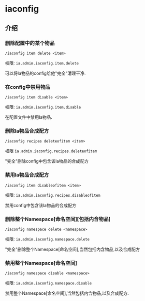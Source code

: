 # iaconfig

## 介绍

### 删除配置中的某个物品

`/iaconfig item delete <item>`

权限: `ia.admin.iaconfig.item.delete`

可以将Ia物品的config给他"完全"清理干净.

### 在config中禁用物品

`/iaconfig item disable <item>`

权限: `ia.admin.iaconfig.item.disable`

在配置文件中禁用Ia物品.

### 删除Ia物品合成配方

`/iaconfig recipes deleteofitem <item>`

权限 `ia.admin.iaconfig.recipes.deleteofitem`

"完全"删除config中包含该Ia物品的合成配方

### 禁用Ia物品合成配方

`/iaconfig item disableofitem <item>`

权限: `ia.admin.iaconfig.recipes.disableofitem`

禁用config中包含该Ia物品的合成配方

### 删除整个Namespace[命名空间][包括内含物品]

`/iaconfig namespace delete <namespace>`

权限: `ia.admin.iaconfig.namespace.delete`

"完全"删除整个Namespace[命名空间],当然包括内含物品,以及合成配方

### 禁用整个Namespace[命名空间]

`/iaconfig namespace disable <namespace>`

权限: `ia.admin.iaconfig.namespace.disable`

禁用整个Namespace[命名空间],当然包括内含物品,以及合成配方.
